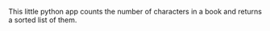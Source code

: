 This little python app counts the number of characters in a book and returns a sorted list of them.
